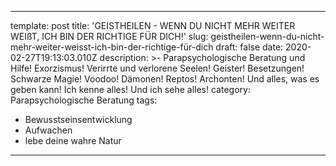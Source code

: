 
---
template: post
title: 'GEISTHEILEN - WENN DU NICHT MEHR WEITER WEIßT, ICH BIN DER RICHTIGE FÜR DICH!'
slug: geistheilen-wenn-du-nicht-mehr-weiter-weisst-ich-bin-der-richtige-für-dich
draft: false
date: 2020-02-27T19:13:03.010Z
description: >-
  Parapsychologische Beratung und Hilfe! Exorzismus! Verirrte und verlorene
  Seelen! Geister! Besetzungen! Schwarze Magie! Voodoo! Dämonen! Reptos!
  Archonten! Und alles, was es geben kann! Ich kenne alles! Und ich sehe alles!
category: Parapsychologische Beratung
tags:
  - Bewusstseinsentwicklung
  - Aufwachen
  - lebe deine wahre Natur
---